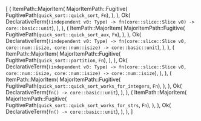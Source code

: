 [
    (
        ItemPath::MajorItem(
            MajorItemPath::Fugitive(
                FugitivePath(`quick_sort::quick_sort`, `Fn`),
            ),
        ),
        Ok(
            DeclarativeTerm(`(independent v0: Type) -> fn(core::slice::Slice v0) -> core::basic::unit`),
        ),
    ),
    (
        ItemPath::MajorItem(
            MajorItemPath::Fugitive(
                FugitivePath(`quick_sort::quick_sort_aux`, `Fn`),
            ),
        ),
        Ok(
            DeclarativeTerm(`(independent v0: Type) -> fn(core::slice::Slice v0, core::num::isize, core::num::isize) -> core::basic::unit`),
        ),
    ),
    (
        ItemPath::MajorItem(
            MajorItemPath::Fugitive(
                FugitivePath(`quick_sort::partition`, `Fn`),
            ),
        ),
        Ok(
            DeclarativeTerm(`(independent v0: Type) -> fn(core::slice::Slice v0, core::num::isize, core::num::isize) -> core::num::isize`),
        ),
    ),
    (
        ItemPath::MajorItem(
            MajorItemPath::Fugitive(
                FugitivePath(`quick_sort::quick_sort_works_for_integers`, `Fn`),
            ),
        ),
        Ok(
            DeclarativeTerm(`fn() -> core::basic::unit`),
        ),
    ),
    (
        ItemPath::MajorItem(
            MajorItemPath::Fugitive(
                FugitivePath(`quick_sort::quick_sort_works_for_strs`, `Fn`),
            ),
        ),
        Ok(
            DeclarativeTerm(`fn() -> core::basic::unit`),
        ),
    ),
]